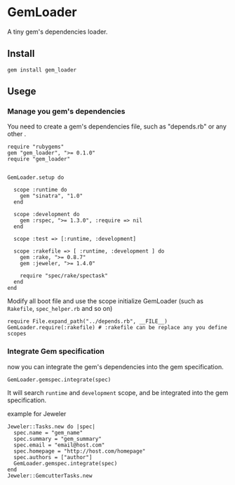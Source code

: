 # GemLoader

  A tiny gem's dependencies loader.

## Install

	gem install gem_loader

## Usege

### Manage you gem's dependencies

You need to create a gem's dependencies file, such as "depends.rb" or any other .

	require "rubygems"
	gem "gem_loader", ">= 0.1.0"
	require "gem_loader"


	GemLoader.setup do
	
	  scope :runtime do
	    gem "sinatra", "1.0"
	  end

	  scope :development do
	    gem :rspec, ">= 1.3.0", :require => nil
	  end
  
	  scope :test => [:runtime, :development]
  
	  scope :rakefile => [ :runtime, :development ] do
	    gem :rake, ">= 0.8.7"
	    gem :jeweler, ">= 1.4.0"
    
	    require "spec/rake/spectask"
	  end
	end

Modify all boot file and use the scope initialize GemLoader (such as `Rakefile`, `spec_helper.rb` and so on)

	require File.expand_path("../depends.rb", __FILE__)
	GemLoader.require(:rakefile) # :rakefile can be replace any you define scopes

### Integrate Gem specification

now you can integrate the gem's dependencies into the gem specification.

	GemLoader.gemspec.integrate(spec)

It will search `runtime` and `development` scope, and be integrated into the gem specification.

example for Jeweler

	Jeweler::Tasks.new do |spec|
	  spec.name = "gem_name"
	  spec.summary = "gem_summary"
	  spec.email = "email@host.com"
	  spec.homepage = "http://host.com/homepage"
	  spec.authors = ["author"]
	  GemLoader.gemspec.integrate(spec)
	end
	Jeweler::GemcutterTasks.new


